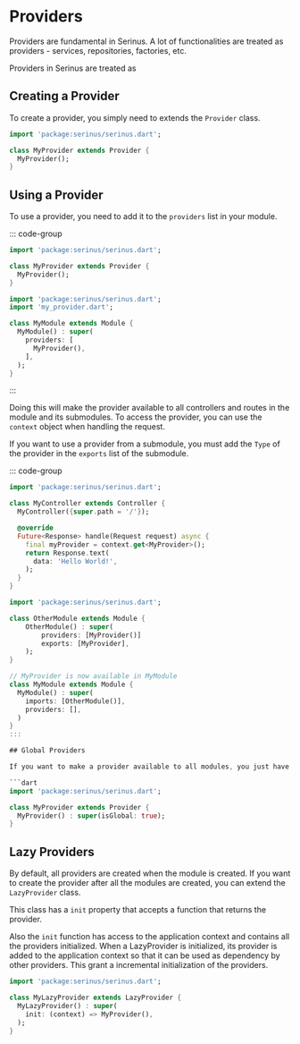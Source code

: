 # Providers

Providers are fundamental in Serinus. A lot of functionalities are treated as providers - services, repositories, factories, etc.

Providers in Serinus are treated as

## Creating a Provider

To create a provider, you simply need to extends the `Provider` class.

```dart
import 'package:serinus/serinus.dart';

class MyProvider extends Provider {
  MyProvider();
}
```

## Using a Provider

To use a provider, you need to add it to the `providers` list in your module.

::: code-group
    
```dart [my_provider.dart]
import 'package:serinus/serinus.dart';

class MyProvider extends Provider {
  MyProvider();
}
```

```dart [my_module.dart]
import 'package:serinus/serinus.dart';
import 'my_provider.dart';

class MyModule extends Module {
  MyModule() : super(
    providers: [
      MyProvider(),
    ],
  );
}
```
:::

Doing this will make the provider available to all controllers and routes in the module and its submodules.
To access the provider, you can use the `context` object when handling the request.

If you want to use a provider from a submodule, you must add the `Type` of the provider in the `exports` list of the submodule.

::: code-group

```dart [Simple Usage]
import 'package:serinus/serinus.dart';

class MyController extends Controller {
  MyController({super.path = '/'});

  @override
  Future<Response> handle(Request request) async {
    final myProvider = context.get<MyProvider>();
    return Response.text(
      data: 'Hello World!',
    );
  }
}
```

```dart [Exports Module]
import 'package:serinus/serinus.dart';

class OtherModule extends Module {
    OtherModule() : super(
        providers: [MyProvider()]
        exports: [MyProvider],
    );
}

// MyProvider is now available in MyModule
class MyModule extends Module {
  MyModule() : super(
    imports: [OtherModule()],
    providers: [],
  )
}
:::

## Global Providers

If you want to make a provider available to all modules, you just have to pass the `isGlobal` parameter as `true` when creating the provider.

```dart
import 'package:serinus/serinus.dart';

class MyProvider extends Provider {
  MyProvider() : super(isGlobal: true);
}
```


## Lazy Providers

By default, all providers are created when the module is created. If you want to create the provider after all the modules are created, you can extend the `LazyProvider` class.

This class has a `init` property that accepts a function that returns the provider.

Also the `init` function has access to the application context and contains all the providers initialized.
When a LazyProvider is initialized, its provider is added to the application context so that it can be used as dependency by other providers. This grant a incremental initialization of the providers.

```dart 
import 'package:serinus/serinus.dart';

class MyLazyProvider extends LazyProvider {
  MyLazyProvider() : super(
    init: (context) => MyProvider(),
  );
}
```
